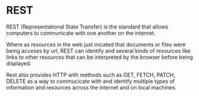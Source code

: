 # REST

REST (Representational State Transfer) is the standard that allows computers to communicate with one another on the internet.

Where as resources in the web just inicated that documents or files were being acceses by url, REST can identify and several kinds of resources like links to other resources that can be interpreted by the browser before being displayed.

Rest also provides HTTP with methods such as GET, FETCH, PATCH, DELETE as a way to commucicate with and identify multiple types of information and resources across the internet and on local machines.
